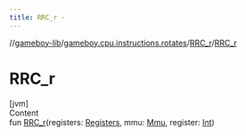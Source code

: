 ```yaml
---
title: RRC_r -
---
```

//[gameboy-lib](../../index.md)/[gameboy.cpu.instructions.rotates](../index.md)/[RRC_r](index.md)/[RRC_r](-r-r-c_r.md)



# RRC_r  
[jvm]  
Content  
fun [RRC_r](-r-r-c_r.md)(registers: [Registers](../../gameboy.cpu/-registers/index.md), mmu: [Mmu](../../gameboy.memory/-mmu/index.md), register: [Int](https://kotlinlang.org/api/latest/jvm/stdlib/kotlin/-int/index.html))  



